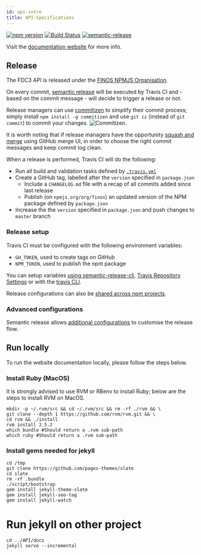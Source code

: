 ```yaml
---
id: api-intro
title: API-Specifications
---
```


[![npm version](https://badge.fury.io/js/yarn.svg)](https://badge.fury.io/js/yarn)
[![Build Status](https://travis-ci.org/fdc3/API.svg?branch=master)](https://travis-ci.org/fdc3/API)
[![semantic-release](https://img.shields.io/badge/%20%20%F0%9F%93%A6%F0%9F%9A%80-semantic--release-e10079.svg)](https://github.com/semantic-release/semantic-release)

Visit the [documentation website](https://fdc3-api.finos.org) for more info.


## Release
The FDC3 API is released under the [FINOS NPMJS Organisation](npmjs.com/org/finos).

On every commit, [semantic release](https://semantic-release.gitbook.io/semantic-release/) will be executed by Travis CI and - based on the commit message - will decide to trigger a release or not.

Release managers can use [commitizen](http://commitizen.github.io/cz-cli/) to simplify their commit process; simply install `npm install -g commitizen` and use `git cz` (instead of `git commit`) to commit your changes.
![Commitizen](https://github.com/commitizen/cz-cli/raw/master/meta/screenshots/add-commit.png).

It is worth noting that if release managers have the opportunity [squash and merge](https://help.github.com/articles/about-pull-request-merges/#squash-and-merge-your-pull-request-commits) using GitHub merge UI, in order to choose the right commit messages and keep commit log clean.

When a release is performed, Travis CI will do the following:
- Run all build and validation tasks defined by [`.travis.yml`](.travis.yml)
- Create a GitHub tag, labelled after the `version` specified in `package.json`
    + Include a `CHANGELOG.md` file with a recap of all commits added since last release
    + Publish (on `npmjs.org/org/finos`) an updated version of the NPM package defined by `package.json` 
- Increase the the `version` specified in `package.json` and push changes to `master` branch

### Release setup
Travis CI must be configured with the following environment variables:
- `GH_TOKEN`, used to create tags on GitHub
- `NPM_TOKEN`, used to publish the npm package

You can setup variables [using semantic-release-cli](https://semantic-release.gitbook.io/semantic-release/usage/ci-configuration#automatic-setup-with-semantic-release-cli), [Travis Repository Settings](https://docs.travis-ci.com/user/environment-variables/#defining-variables-in-repository-Settings) or with the [travis CLI](https://github.com/travis-ci/travis.rb#env).

Release configurations can also be [shared across npm projects](https://semantic-release.gitbook.io/semantic-release/usage/shareable-configurations).

### Advanced configurations
Semantic release allows [additional configurations](https://semantic-release.gitbook.io/semantic-release/usage/plugins) to customise the release flow.

## Run locally
To run the website documentation locally, please follow the steps below.

### Install Ruby (MacOS)

It is strongly advised to use RVM or RBenv to install Ruby; below are the steps to install RVM on MacOS.
```
mkdir -p ~/.rvm/src && cd ~/.rvm/src && rm -rf ./rvm && \
git clone --depth 1 https://github.com/rvm/rvm.git && \
cd rvm && ./install
rvm install 2.5.2
which bundle #Should return a .rvm sub-path
which ruby #Should return a .rvm sub-path
```

### Install gems needed for jekyll

```
cd /tmp
git clone https://github.com/pages-themes/slate
cd slate
rm -rf .bundle
./script/bootstrap
gem install jekyll-theme-slate
gem install jekyll-seo-tag
gem install jekyll-watch
```

# Run jekyll on other project
```
cd ../API/docs
jekyll serve --incremental
```